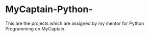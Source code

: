 # MyCaptain-Python-
This are the projects which are assigned by my mentor for Python Programming on MyCaptain.
